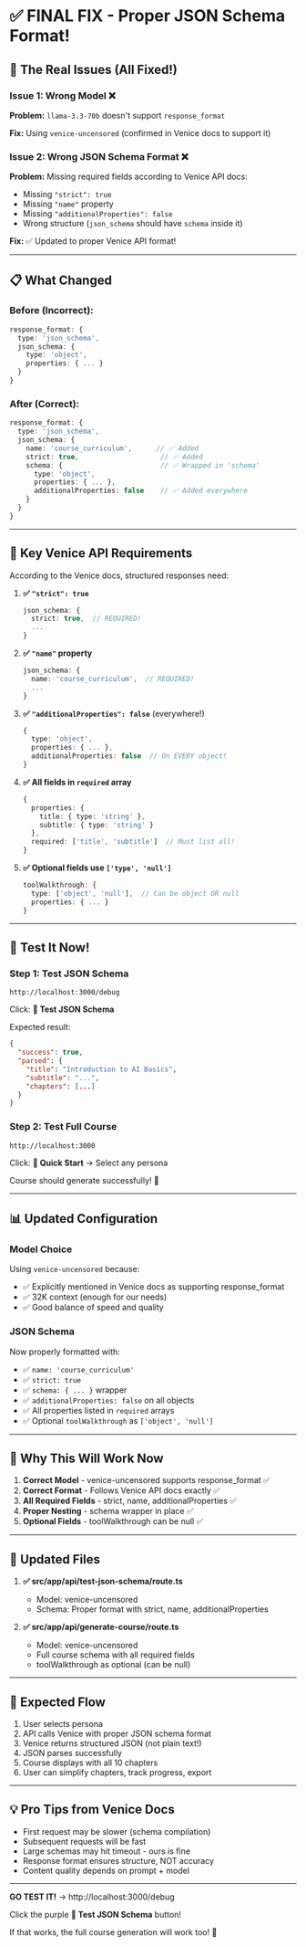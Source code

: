 # ✅ FINAL FIX - Proper JSON Schema Format!

## 🎯 The Real Issues (All Fixed!)

### Issue 1: Wrong Model ❌
**Problem:** `llama-3.3-70b` doesn't support `response_format`

**Fix:** Using `venice-uncensored` (confirmed in Venice docs to support it)

### Issue 2: Wrong JSON Schema Format ❌
**Problem:** Missing required fields according to Venice API docs:
- Missing `"strict": true`
- Missing `"name"` property
- Missing `"additionalProperties": false`
- Wrong structure (`json_schema` should have `schema` inside it)

**Fix:** ✅ Updated to proper Venice API format!

---

## 📋 What Changed

### Before (Incorrect):
```typescript
response_format: {
  type: 'json_schema',
  json_schema: {
    type: 'object',
    properties: { ... }
  }
}
```

### After (Correct):
```typescript
response_format: {
  type: 'json_schema',
  json_schema: {
    name: 'course_curriculum',      // ✅ Added
    strict: true,                    // ✅ Added
    schema: {                        // ✅ Wrapped in 'schema'
      type: 'object',
      properties: { ... },
      additionalProperties: false    // ✅ Added everywhere
    }
  }
}
```

---

## 🔧 Key Venice API Requirements

According to the Venice docs, structured responses need:

1. **✅ `"strict": true`**
   ```typescript
   json_schema: {
     strict: true,  // REQUIRED!
     ...
   }
   ```

2. **✅ `"name"` property**
   ```typescript
   json_schema: {
     name: 'course_curriculum',  // REQUIRED!
     ...
   }
   ```

3. **✅ `"additionalProperties": false`** (everywhere!)
   ```typescript
   {
     type: 'object',
     properties: { ... },
     additionalProperties: false  // On EVERY object!
   }
   ```

4. **✅ All fields in `required` array**
   ```typescript
   {
     properties: {
       title: { type: 'string' },
       subtitle: { type: 'string' }
     },
     required: ['title', 'subtitle']  // Must list all!
   }
   ```

5. **✅ Optional fields use `['type', 'null']`**
   ```typescript
   toolWalkthrough: {
     type: ['object', 'null'],  // Can be object OR null
     properties: { ... }
   }
   ```

---

## 🧪 Test It Now!

### Step 1: Test JSON Schema
```
http://localhost:3000/debug
```
Click: **🧪 Test JSON Schema**

Expected result:
```json
{
  "success": true,
  "parsed": {
    "title": "Introduction to AI Basics",
    "subtitle": "...",
    "chapters": [...]
  }
}
```

### Step 2: Test Full Course
```
http://localhost:3000
```
Click: **🚀 Quick Start** → Select any persona

Course should generate successfully! 🎉

---

## 📊 Updated Configuration

### Model Choice
Using `venice-uncensored` because:
- ✅ Explicitly mentioned in Venice docs as supporting response_format
- ✅ 32K context (enough for our needs)
- ✅ Good balance of speed and quality

### JSON Schema
Now properly formatted with:
- ✅ `name: 'course_curriculum'`
- ✅ `strict: true`
- ✅ `schema: { ... }` wrapper
- ✅ `additionalProperties: false` on all objects
- ✅ All properties listed in `required` arrays
- ✅ Optional `toolWalkthrough` as `['object', 'null']`

---

## 🎯 Why This Will Work Now

1. **Correct Model** - venice-uncensored supports response_format ✅
2. **Correct Format** - Follows Venice API docs exactly ✅
3. **All Required Fields** - strict, name, additionalProperties ✅
4. **Proper Nesting** - schema wrapper in place ✅
5. **Optional Fields** - toolWalkthrough can be null ✅

---

## 📝 Updated Files

1. **✅ src/app/api/test-json-schema/route.ts**
   - Model: venice-uncensored
   - Schema: Proper format with strict, name, additionalProperties

2. **✅ src/app/api/generate-course/route.ts**
   - Model: venice-uncensored  
   - Full course schema with all required fields
   - toolWalkthrough as optional (can be null)

---

## 🚀 Expected Flow

1. User selects persona
2. API calls Venice with proper JSON schema format
3. Venice returns structured JSON (not plain text!)
4. JSON parses successfully
5. Course displays with all 10 chapters
6. User can simplify chapters, track progress, export

---

## 💡 Pro Tips from Venice Docs

- First request may be slower (schema compilation)
- Subsequent requests will be fast
- Large schemas may hit timeout - ours is fine
- Response format ensures structure, NOT accuracy
- Content quality depends on prompt + model

---

**GO TEST IT!** → http://localhost:3000/debug

Click the purple **🧪 Test JSON Schema** button!

If that works, the full course generation will work too! 🎉

